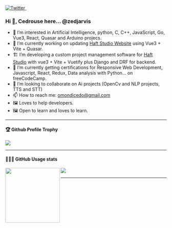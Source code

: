 <p>
  <a href="https://twitter.com/CedrouseR">
    <img src="https://img.shields.io/twitter/follow/CedrouseR?label=Follow%20%40CedrouseR&style=social" alt="Twitter">
  </a>&ensp;
</p>

### Hi 👋, Cedrouse here... @zedjarvis

- 👀 I’m interested in Artificial Intelligence, python, C, C++, JavaScript, Go, Vue3, React, Quasar and Arduino projecs.
- 🔭 I’m currently working on updating <a href="https://haftstudio.ke" target="_blank" >Haft Studio Website</a> using Vue3 + Vite + Quasar.
- 🏗 I’m developing a custom project management software for <a href="https://haftstudio.ke" target="_blank" >Haft Studio</a> with vue3 + Vite + Vuetify plus Django and DRF for backend.
- 🌱 I’m currently getting certifications for Responsive Web Development, Javascript, React, Redux, Data analysis with Python... on freeCodeCamp.
- 💞️ I’m looking to collaborate on Ai projects (OpenCv and NLP projects, TTS and STT)
- 📫 How to reach me: omondicedo@gmail.com
- 🖼️ Loves to help developers.
- 🖼️ Open to learn and loves to learn.



---

<div>
  <h4>🏆 Github Profile Trophy</h4>
  <img src="https://github-profile-trophy.vercel.app/?username=zedjarvis&column=7"/>
</div>

---

<div>
  <h4>👨🏻‍💻 GitHub Usage stats</h4>
  <img height="170" align="left" src="https://github-readme-stats.vercel.app/api?username=zedjarvis&count_private=true&include_all_commits=true" />
  <img src="https://github-readme-stats.vercel.app/api/top-langs/?username=zedjarvis&layout=compact" />
</div>

---


<!---
zedjarvis/zedjarvis is a ✨ special ✨ repository because its `README.md` (this file) appears on your GitHub profile.
You can click the Preview link to take a look at your changes.
--->
